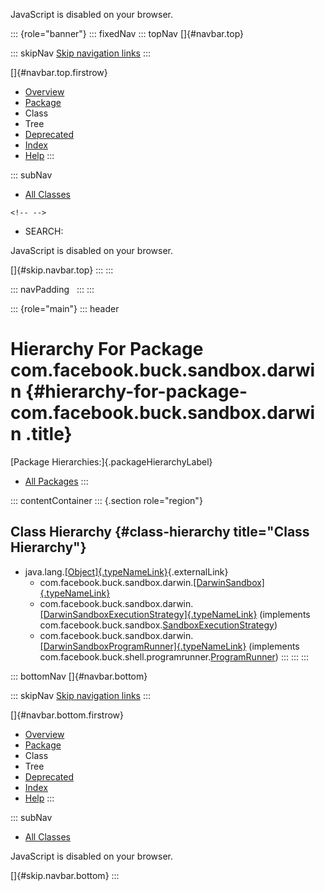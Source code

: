 <div>

JavaScript is disabled on your browser.

</div>

::: {role="banner"}
::: fixedNav
::: topNav
[]{#navbar.top}

::: skipNav
[Skip navigation links](#skip.navbar.top "Skip navigation links")
:::

[]{#navbar.top.firstrow}

-   [Overview](../../../../../index.html)
-   [Package](package-summary.html)
-   Class
-   Tree
-   [Deprecated](../../../../../deprecated-list.html)
-   [Index](../../../../../index-all.html)
-   [Help](../../../../../help-doc.html)
:::

::: subNav
-   [All Classes](../../../../../allclasses.html)

```{=html}
<!-- -->
```
-   SEARCH:

<div>

<div>

JavaScript is disabled on your browser.

</div>

</div>

[]{#skip.navbar.top}
:::
:::

::: navPadding
 
:::
:::

::: {role="main"}
::: header
# Hierarchy For Package com.facebook.buck.sandbox.darwin {#hierarchy-for-package-com.facebook.buck.sandbox.darwin .title}

[Package Hierarchies:]{.packageHierarchyLabel}

-   [All Packages](../../../../../overview-tree.html)
:::

::: contentContainer
::: {.section role="region"}
## Class Hierarchy {#class-hierarchy title="Class Hierarchy"}

-   java.lang.[[Object]{.typeNameLink}](http://docs.oracle.com/javase/7/docs/api/java/lang/Object.html?is-external=true "class or interface in java.lang"){.externalLink}
    -   com.facebook.buck.sandbox.darwin.[[DarwinSandbox]{.typeNameLink}](DarwinSandbox.html "class in com.facebook.buck.sandbox.darwin")
    -   com.facebook.buck.sandbox.darwin.[[DarwinSandboxExecutionStrategy]{.typeNameLink}](DarwinSandboxExecutionStrategy.html "class in com.facebook.buck.sandbox.darwin")
        (implements
        com.facebook.buck.sandbox.[SandboxExecutionStrategy](../SandboxExecutionStrategy.html "interface in com.facebook.buck.sandbox"))
    -   com.facebook.buck.sandbox.darwin.[[DarwinSandboxProgramRunner]{.typeNameLink}](DarwinSandboxProgramRunner.html "class in com.facebook.buck.sandbox.darwin")
        (implements
        com.facebook.buck.shell.programrunner.[ProgramRunner](../../shell/programrunner/ProgramRunner.html "interface in com.facebook.buck.shell.programrunner"))
:::
:::
:::

::: bottomNav
[]{#navbar.bottom}

::: skipNav
[Skip navigation links](#skip.navbar.bottom "Skip navigation links")
:::

[]{#navbar.bottom.firstrow}

-   [Overview](../../../../../index.html)
-   [Package](package-summary.html)
-   Class
-   Tree
-   [Deprecated](../../../../../deprecated-list.html)
-   [Index](../../../../../index-all.html)
-   [Help](../../../../../help-doc.html)
:::

::: subNav
-   [All Classes](../../../../../allclasses.html)

<div>

<div>

JavaScript is disabled on your browser.

</div>

</div>

[]{#skip.navbar.bottom}
:::
